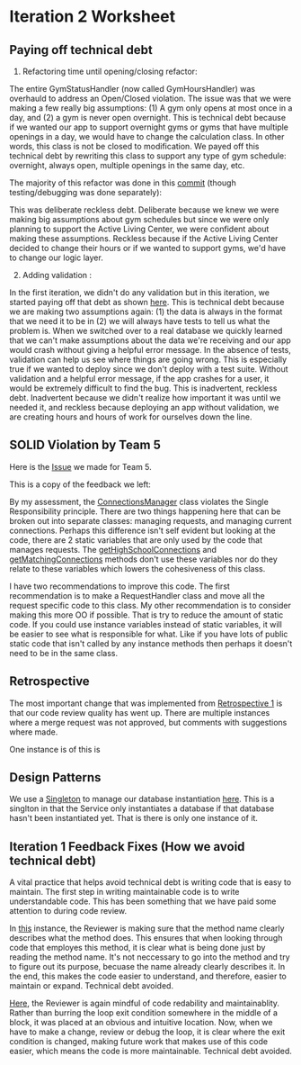 # Iteration 2 Worksheet 

## Paying off technical debt 

1. Refactoring time until opening/closing refactor: 

The entire GymStatusHandler (now called GymHoursHandler) was overhauld to address an Open/Closed violation. The issue was that we were making a few really big assumptions: (1) A gym only opens at most once in a day, and (2) a gym is never open overnight. This is technical debt because if we wanted our app to support overnight gyms or gyms that have multiple openings in a day, we would have to change the calculation class. In other words, this class is not be closed to modification. We payed off this technical debt by rewriting this class to support any type of gym schedule: overnight, always open, multiple openings in the same day, etc. 

The majority of this refactor was done in this [commit](https://code.cs.umanitoba.ca/3350-summer2023/funkyflamingos-4/-/blob/29a41996edfabb8835bee94857c602e13d04cf8b/app/src/main/java/funkyflamingos/bisonfit/logic/GymStatusHandler.java#L15) (though testing/debugging was done separately): 

This was deliberate reckless debt. Deliberate because we knew we were making big assumptions about gym schedules but since we were only planning to support the Active Living Center, we were confident about making these assumptions. Reckless because if the Active Living Center decided to change their hours or if we wanted to support gyms, we'd have to change our logic layer. 

2. Adding validation : 

In the first iteration, we didn't do any validation but in this iteration, we started paying off that debt as shown [here](https://code.cs.umanitoba.ca/3350-summer2023/funkyflamingos-4/-/blob/29a41996edfabb8835bee94857c602e13d04cf8b/app/src/main/java/funkyflamingos/bisonfit/logic/GymStatusHandler.java#L47). This is technical debt because we are making two assumptions again: (1) the data is always in the format that we need it to be in (2) we will always have tests to tell us what the problem is. When we switched over to a real database we quickly learned that we can't make assumptions about the data we're receiving and our app would crash without giving a helpful error message. In the absence of tests, validation can help us see where things are going wrong. This is especially true if we wanted to deploy since we don't deploy with a test suite. Without validation and a helpful error message, if the app crashes for a user, it would be extremely difficult to find the bug. This is inadvertent, reckless debt. Inadvertent because we didn't realize how important it was until we needed it, and reckless because deploying an app without validation, we are creating hours and hours of work for ourselves down the line. 

## SOLID Violation by Team 5
Here is the [Issue](https://code.cs.umanitoba.ca/3350-summer2023/highschool-hub/-/issues/71) we made for Team 5. 

This is a copy of the feedback we left: 

By my assessment, the 
[ConnectionsManager](https://code.cs.umanitoba.ca/3350-summer2023/highschool-hub/-/blob/3a59318060d572278da5ded65cffb96bb7e6702e/app/src/main/java/comp3350/highschoolhub/business/ConnectionsManager.java#L10) 
class violates the Single Responsibility principle. There are two things happening here that can be broken out into separate classes: managing requests, and managing current connections. Perhaps this difference isn't self evident but looking at the code, there are 2 static variables that are only used by the code that manages requests. The 
[getHighSchoolConnections](https://code.cs.umanitoba.ca/3350-summer2023/highschool-hub/-/blob/3a59318060d572278da5ded65cffb96bb7e6702e/app/src/main/java/comp3350/highschoolhub/business/ConnectionsManager.java#L17) 
and 
[getMatchingConnections](https://code.cs.umanitoba.ca/3350-summer2023/highschool-hub/-/blob/3a59318060d572278da5ded65cffb96bb7e6702e/app/src/main/java/comp3350/highschoolhub/business/ConnectionsManager.java#L42) 
methods don't use these variables nor do they relate to these variables which lowers the cohesiveness of this class. 

I have two recommendations to improve this code. The first recommendation is to make a RequestHandler class and move all the request specific code to this class. My other recommendation is to consider making this more OO if possible. That is try to reduce the amount of static code. If you could use instance variables instead of static variables, it will be easier to see what is responsible for what. Like if you have lots of public static code that isn't called by any instance methods then perhaps it doesn't need to be in the same class.

## Retrospective 
The most important change that was implemented from [Retrospective 1](https://code.cs.umanitoba.ca/3350-summer2023/funkyflamingos-4/-/blob/main/Docs/Retrospective1.md) is that our code review quality has went up. There are multiple instances where a merge request was not approved, but comments with suggestions where made.

One instance is of this is

## Design Patterns
We use a [Singleton](https://refactoring.guru/design-patterns/singleton) to manage our database instantiation [here](https://code.cs.umanitoba.ca/3350-summer2023/funkyflamingos-4/-/blob/8e603a38be9ba40ae619cb64946900ad8cc7b619/app/src/main/java/funkyflamingos/bisonfit/application/Services.java#L19). This is a singlton in that  the Service only instantiates a database if that database hasn't been instantiated yet. That is there is only one instance of it. 

## Iteration 1 Feedback Fixes (How we avoid technical debt)
A vital practice that helps avoid technical debt is writing code that is easy to maintain. The first step in writing maintainable code is to write understandable code. This has been something that we have paid some attention to during code review.

In [this](https://code.cs.umanitoba.ca/3350-summer2023/funkyflamingos-4/-/merge_requests/59#note_105922) instance, the Reviewer is making sure that the method name clearly describes what the method does. This ensures that when looking through code that employes this method, it is clear what is being done just by reading the method name. It's not neccessary to go into the method and try to figure out its purpose, becuase the name already clearly describes it. In the end, this makes the code easier to understand, and therefore, easier to maintain or expand. Technical debt avoided.

[Here](https://code.cs.umanitoba.ca/3350-summer2023/funkyflamingos-4/-/merge_requests/59#note_105924), the Reviewer is again mindful of code redability and maintainablity. Rather than burring the loop exit condition somewhere in the middle of a block, it was placed at an obvious and intuitive location. Now, when we have to make a change, review or debug the loop, it is clear where the exit condition is changed, making future work that makes use of this code easier, which means the code is more maintainable. Technical debt avoided.
